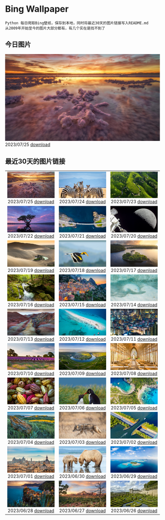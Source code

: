 # Bing Wallpaper

```
Python 每日爬取Bing壁纸，保存到本地，同时将最近30天的图片链接写入README.md
从2009年开始至今的图片大部分都有，有几个实在是找不到了
```



## 今日图片


![](./images/2023/07/25/LasLagunas_ZH-CN9917702340_1920x1080_2023-07-25.jpg)2023/07/25 [download](./images/2023/07/25/LasLagunas_ZH-CN9917702340_1920x1080_2023-07-25.jpg)

## 最近30天的图片链接


|      |      |      |
| :----: | :----: | :----: |
|![](./images/2023/07/25/LasLagunas_ZH-CN9917702340_1920x1080_2023-07-25.jpg)2023/07/25 [download](./images/2023/07/25/LasLagunas_ZH-CN9917702340_1920x1080_2023-07-25.jpg)|![](./images/2023/07/24/ZebraCousins_ZH-CN8159888859_1920x1080_2023-07-24.jpg)2023/07/24 [download](./images/2023/07/24/ZebraCousins_ZH-CN8159888859_1920x1080_2023-07-24.jpg)|![](./images/2023/07/23/TeaEstate_ZH-CN9645412630_1920x1080_2023-07-23.jpg)2023/07/23 [download](./images/2023/07/23/TeaEstate_ZH-CN9645412630_1920x1080_2023-07-23.jpg)|
|![](./images/2023/07/22/HammockDay_ZH-CN9368760971_1920x1080_2023-07-22.jpg)2023/07/22 [download](./images/2023/07/22/HammockDay_ZH-CN9368760971_1920x1080_2023-07-22.jpg)|![](./images/2023/07/21/BridgeNorway_ZH-CN9063814637_1920x1080_2023-07-21.jpg)2023/07/21 [download](./images/2023/07/21/BridgeNorway_ZH-CN9063814637_1920x1080_2023-07-21.jpg)|![](./images/2023/07/20/MoonDayArtemis_ZH-CN8743374853_1920x1080_2023-07-20.jpg)2023/07/20 [download](./images/2023/07/20/MoonDayArtemis_ZH-CN8743374853_1920x1080_2023-07-20.jpg)|
|![](./images/2023/07/19/CrescentLake_ZH-CN8294493832_1920x1080_2023-07-19.jpg)2023/07/19 [download](./images/2023/07/19/CrescentLake_ZH-CN8294493832_1920x1080_2023-07-19.jpg)|![](./images/2023/07/18/BucerosBicornis_ZH-CN7795050230_1920x1080_2023-07-18.jpg)2023/07/18 [download](./images/2023/07/18/BucerosBicornis_ZH-CN7795050230_1920x1080_2023-07-18.jpg)|![](./images/2023/07/17/CavanCastle_ZH-CN7109317900_1920x1080_2023-07-17.jpg)2023/07/17 [download](./images/2023/07/17/CavanCastle_ZH-CN7109317900_1920x1080_2023-07-17.jpg)|
|![](./images/2023/07/16/BearHoleBrook_ZH-CN6855885557_1920x1080_2023-07-16.jpg)2023/07/16 [download](./images/2023/07/16/BearHoleBrook_ZH-CN6855885557_1920x1080_2023-07-16.jpg)|![](./images/2023/07/15/CastelmazzanoSunrise_ZH-CN6733875019_1920x1080_2023-07-15.jpg)2023/07/15 [download](./images/2023/07/15/CastelmazzanoSunrise_ZH-CN6733875019_1920x1080_2023-07-15.jpg)|![](./images/2023/07/14/BlacktipSharks_ZH-CN6532659465_1920x1080_2023-07-14.jpg)2023/07/14 [download](./images/2023/07/14/BlacktipSharks_ZH-CN6532659465_1920x1080_2023-07-14.jpg)|
|![](./images/2023/07/13/ZhangyeGeopark_ZH-CN1045536243_1920x1080_2023-07-13.jpg)2023/07/13 [download](./images/2023/07/13/ZhangyeGeopark_ZH-CN1045536243_1920x1080_2023-07-13.jpg)|![](./images/2023/07/12/NakupendaBeach_ZH-CN7913805608_1920x1080_2023-07-12.jpg)2023/07/12 [download](./images/2023/07/12/NakupendaBeach_ZH-CN7913805608_1920x1080_2023-07-12.jpg)|![](./images/2023/07/11/WorldPopDay_ZH-CN7074706912_1920x1080_2023-07-11.jpg)2023/07/11 [download](./images/2023/07/11/WorldPopDay_ZH-CN7074706912_1920x1080_2023-07-11.jpg)|
|![](./images/2023/07/10/SomersetLavender_ZH-CN5823464763_1920x1080_2023-07-10.jpg)2023/07/10 [download](./images/2023/07/10/SomersetLavender_ZH-CN5823464763_1920x1080_2023-07-10.jpg)|![](./images/2023/07/09/MoselleRiver_ZH-CN1283415242_1920x1080_2023-07-09.jpg)2023/07/09 [download](./images/2023/07/09/MoselleRiver_ZH-CN1283415242_1920x1080_2023-07-09.jpg)|![](./images/2023/07/08/CooperChapel_ZH-CN1150924688_1920x1080_2023-07-08.jpg)2023/07/08 [download](./images/2023/07/08/CooperChapel_ZH-CN1150924688_1920x1080_2023-07-08.jpg)|
|![](./images/2023/07/07/CocoaPods_ZH-CN6192387360_1920x1080_2023-07-07.jpg)2023/07/07 [download](./images/2023/07/07/CocoaPods_ZH-CN6192387360_1920x1080_2023-07-07.jpg)|![](./images/2023/07/06/KissingPenguins_ZH-CN5449471262_1920x1080_2023-07-06.jpg)2023/07/06 [download](./images/2023/07/06/KissingPenguins_ZH-CN5449471262_1920x1080_2023-07-06.jpg)|![](./images/2023/07/05/CorfuBeach_ZH-CN8660068587_1920x1080_2023-07-05.jpg)2023/07/05 [download](./images/2023/07/05/CorfuBeach_ZH-CN8660068587_1920x1080_2023-07-05.jpg)|
|![](./images/2023/07/04/GrasslandsNationalParkSaskachewan_ZH-CN6530285883_1920x1080_2023-07-04.jpg)2023/07/04 [download](./images/2023/07/04/GrasslandsNationalParkSaskachewan_ZH-CN6530285883_1920x1080_2023-07-04.jpg)|![](./images/2023/07/03/CoyoteBanff_ZH-CN4183627255_1920x1080_2023-07-03.jpg)2023/07/03 [download](./images/2023/07/03/CoyoteBanff_ZH-CN4183627255_1920x1080_2023-07-03.jpg)|![](./images/2023/07/02/HalfwayBoats_ZH-CN3563044251_1920x1080_2023-07-02.jpg)2023/07/02 [download](./images/2023/07/02/HalfwayBoats_ZH-CN3563044251_1920x1080_2023-07-02.jpg)|
|![](./images/2023/07/01/RomeView_ZH-CN5882212305_1920x1080_2023-07-01.jpg)2023/07/01 [download](./images/2023/07/01/RomeView_ZH-CN5882212305_1920x1080_2023-07-01.jpg)|![](./images/2023/06/30/ClamBears_ZH-CN5686721500_1920x1080_2023-06-30.jpg)2023/06/30 [download](./images/2023/06/30/ClamBears_ZH-CN5686721500_1920x1080_2023-06-30.jpg)|![](./images/2023/06/29/BanyakIslands_ZH-CN6620304821_1920x1080_2023-06-29.jpg)2023/06/29 [download](./images/2023/06/29/BanyakIslands_ZH-CN6620304821_1920x1080_2023-06-29.jpg)|
|![](./images/2023/06/28/ItalyCinqueTerre_ZH-CN6495965228_1920x1080_2023-06-28.jpg)2023/06/28 [download](./images/2023/06/28/ItalyCinqueTerre_ZH-CN6495965228_1920x1080_2023-06-28.jpg)|![](./images/2023/06/27/SedonaSunset_ZH-CN6289462383_1920x1080_2023-06-27.jpg)2023/06/27 [download](./images/2023/06/27/SedonaSunset_ZH-CN6289462383_1920x1080_2023-06-27.jpg)|![](./images/2023/06/26/VillandryGarden_ZH-CN6140359139_1920x1080_2023-06-26.jpg)2023/06/26 [download](./images/2023/06/26/VillandryGarden_ZH-CN6140359139_1920x1080_2023-06-26.jpg)|


